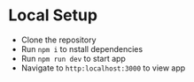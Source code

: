 # Local Setup

- Clone the repository
- Run `npm i` to nstall dependencies
- Run `npm run dev` to start app
- Navigate to `http:localhost:3000` to view app
